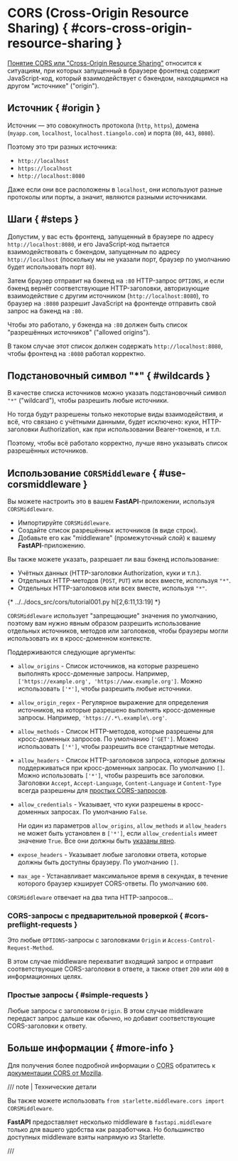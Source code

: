 # CORS (Cross-Origin Resource Sharing) { #cors-cross-origin-resource-sharing }

<a href="https://developer.mozilla.org/en-US/docs/Web/HTTP/CORS" class="external-link" target="_blank">Понятие CORS или "Cross-Origin Resource Sharing"</a> относится к ситуациям, при которых запущенный в браузере фронтенд содержит JavaScript-код, который взаимодействует с бэкендом, находящимся на другом "источнике" ("origin").

## Источник { #origin }

Источник — это совокупность протокола (`http`, `https`), домена (`myapp.com`, `localhost`, `localhost.tiangolo.com`) и порта (`80`, `443`, `8080`).

Поэтому это три разных источника:

* `http://localhost`
* `https://localhost`
* `http://localhost:8080`

Даже если они все расположены в `localhost`, они используют разные протоколы или порты, а значит, являются разными источниками.

## Шаги { #steps }

Допустим, у вас есть фронтенд, запущенный в браузере по адресу `http://localhost:8080`, и его JavaScript-код пытается взаимодействовать с бэкендом, запущенным по адресу `http://localhost` (поскольку мы не указали порт, браузер по умолчанию будет использовать порт `80`).

Затем браузер отправит на бэкенд на `:80` HTTP-запрос `OPTIONS`, и если бэкенд вернёт соответствующие HTTP-заголовки, авторизующие взаимодействие с другим источником (`http://localhost:8080`), то браузер на `:8080` разрешит JavaScript на фронтенде отправить свой запрос на бэкенд на `:80`.

Чтобы это работало, у бэкенда на `:80` должен быть список "разрешённых источников" ("allowed origins").

В таком случае этот список должен содержать `http://localhost:8080`, чтобы фронтенд на `:8080` работал корректно.

## Подстановочный символ "*" { #wildcards }

В качестве списка источников можно указать подстановочный символ `"*"` ("wildcard"), чтобы разрешить любые источники.

Но тогда будут разрешены только некоторые виды взаимодействия, и всё, что связано с учётными данными, будет исключено: куки, HTTP-заголовки Authorization, как при использовании Bearer-токенов, и т.п.

Поэтому, чтобы всё работало корректно, лучше явно указывать список разрешённых источников.

## Использование `CORSMiddleware` { #use-corsmiddleware }

Вы можете настроить это в вашем **FastAPI**-приложении, используя `CORSMiddleware`.

* Импортируйте `CORSMiddleware`.
* Создайте список разрешённых источников (в виде строк).
* Добавьте его как "middleware" (промежуточный слой) к вашему **FastAPI**-приложению.

Вы также можете указать, разрешает ли ваш бэкенд использование:

* Учётных данных (HTTP-заголовки Authorization, куки и т.п.).
* Отдельных HTTP-методов (`POST`, `PUT`) или всех вместе, используя `"*"`.
* Отдельных HTTP-заголовков или всех вместе, используя `"*"`.

{* ../../docs_src/cors/tutorial001.py hl[2,6:11,13:19] *}

`CORSMiddleware` использует "запрещающие" значения по умолчанию, поэтому вам нужно явным образом разрешить использование отдельных источников, методов или заголовков, чтобы браузеры могли использовать их в кросс-доменном контексте.

Поддерживаются следующие аргументы:

* `allow_origins` - Список источников, на которые разрешено выполнять кросс-доменные запросы. Например, `['https://example.org', 'https://www.example.org']`. Можно использовать `['*']`, чтобы разрешить любые источники.
* `allow_origin_regex` - Регулярное выражение для определения источников, на которые разрешено выполнять кросс-доменные запросы. Например, `'https://.*\.example\.org'`.
* `allow_methods` - Список HTTP-методов, которые разрешены для кросс-доменных запросов. По умолчанию `['GET']`. Можно использовать `['*']`, чтобы разрешить все стандартные методы.
* `allow_headers` - Список HTTP-заголовков запроса, которые должны поддерживаться при кросс-доменных запросах. По умолчанию `[]`. Можно использовать `['*']`, чтобы разрешить все заголовки. Заголовки `Accept`, `Accept-Language`, `Content-Language` и `Content-Type` всегда разрешены для <a href="https://developer.mozilla.org/en-US/docs/Web/HTTP/CORS#simple_requests" class="external-link" rel="noopener" target="_blank">простых CORS-запросов</a>.
* `allow_credentials` - Указывает, что куки разрешены в кросс-доменных запросах. По умолчанию `False`.

    Ни один из параметров `allow_origins`, `allow_methods` и `allow_headers` не может быть установлен в `['*']`, если `allow_credentials` имеет значение `True`. Все они должны быть <a href="https://developer.mozilla.org/en-US/docs/Web/HTTP/CORS#credentialed_requests_and_wildcards" class="external-link" rel="noopener" target="_blank">указаны явно</a>.

* `expose_headers` - Указывает любые заголовки ответа, которые должны быть доступны браузеру. По умолчанию `[]`.
* `max_age` - Устанавливает максимальное время в секундах, в течение которого браузер кэширует CORS-ответы. По умолчанию `600`.

`CORSMiddleware` отвечает на два типа HTTP-запросов...

### CORS-запросы с предварительной проверкой { #cors-preflight-requests }

Это любые `OPTIONS`-запросы с заголовками `Origin` и `Access-Control-Request-Method`.

В этом случае middleware перехватит входящий запрос и отправит соответствующие CORS-заголовки в ответе, а также ответ `200` или `400` в информационных целях.

### Простые запросы { #simple-requests }

Любые запросы с заголовком `Origin`. В этом случае middleware передаст запрос дальше как обычно, но добавит соответствующие CORS-заголовки к ответу.

## Больше информации { #more-info }

Для получения более подробной информации о <abbr title="Cross-Origin Resource Sharing – совместное использование ресурсов между источниками">CORS</abbr> обратитесь к <a href="https://developer.mozilla.org/en-US/docs/Web/HTTP/CORS" class="external-link" target="_blank">документации CORS от Mozilla</a>.

/// note | Технические детали

Вы также можете использовать `from starlette.middleware.cors import CORSMiddleware`.

**FastAPI** предоставляет несколько middleware в `fastapi.middleware` только для вашего удобства как разработчика. Но большинство доступных middleware взяты напрямую из Starlette.

///
